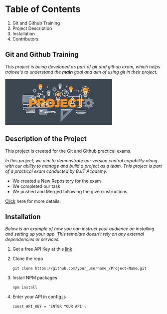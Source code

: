 # Table of Contents
1. Git and Github Training
2. Project Description
3. Installation
4. Contributors

## Git and Github Training
_This project is being developed as part of git and github exam, which helps trainee's to understand the __main__ goal and aim of using git in their project._

![Project Banner](./project-banner.png)

## Description of the Project

This project is created for the Git and Github practical exams.
 
_In this project, we aim to demonstrate our version control capability along with our ability to manage and build a project as a team. This project is part of a practical exam conducted by BJIT Academy._

 - We created a New Repository for the exam
 - We completed our task 
 - We pushed and Merged following the given instructions

[Click](https://www.bjitacademy.com/) here for more details.

## Installation

*Below is an example of how you can instruct your audience on installing and setting up your 
app. This template doesn't rely on any external dependencies or services.*

  1. Get a free API Key at this [link](https://bjitacademy.com/)
  2. Clone the repo

     ```
     git clone https://github.com/your_username_/Project-Name.git
     ```
  3. Install NPM packages

     ```
     npm install
     ```
  4. Enter your API in config.js
     
     ```
     const API_KEY = 'ENTER YOUR API';
     ```